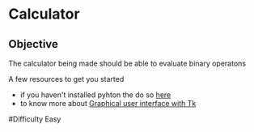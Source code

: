 #  Calculator



## Objective

The calculator being made should be able to evaluate binary operatons

A few resources to get you started

- if you haven't installed pyhton the do so [here](https://www.python.org/downloads)
- to know more about [Graphical user interface with Tk](https://docs.python.org/3/library/tk.html)

#Difficulty
Easy
